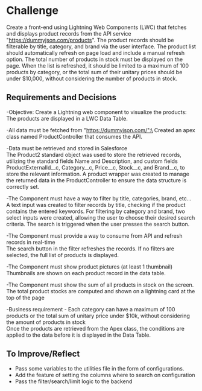 # Challenge

Create a front-end using Lightning Web Components (LWC) that fetches and displays product records from the API service "https://dummyjson.com/products". The product records should be filterable by title, category, and brand via the user interface. The product list should automatically refresh on page load and include a manual refresh option. The total number of products in stock must be displayed on the page. When the list is refreshed, it should be limited to a maximum of 100 products by category, or the total sum of their unitary prices should be under $10,000, without considering the number of products in stock.

## Requirements and Decisions

-Objective: Create a Lightning web component to visualize the products:\
The products are displayed in a LWC Data Table. 

-All data must be fetched from "https://dummyjson.com/":\
Created an apex class named ProductController that consumes the API.

-Data must be retrieved and stored in Salesforce\
The Product2 standard object was used to store the retrieved records, utilizing the standard fields Name and Description, and custom fields ProductExternalId__c, Category__c, Price__c, Stock__c, and Brand__c, to store the relevant information. A product wrapper was created to manage the returned data in the ProductController to ensure the data structure is correctly set.

-The Component must have a way to filter by title, categories, brand, etc...\
A text input was created to filter records by title, checking if the product contains the entered keywords. For filtering by category and brand, two select inputs were created, allowing the user to choose their desired search criteria. The search is triggered when the user presses the search button.

-The Component must provide a way to consume from API and refresh records in real-time\
The search button in the filter refreshes the records. If no filters are selected, the full list of products is displayed.

-The Component must show product pictures (at least 1 thumbnail)\
Thumbnails are shown on each product record in the data table.
 
-The Component must show the sum of all products in stock on the screen.\
The total product stocks are computed and shown on a lightning card at the top of the page 

-Business requirement - Each category can have a maximum of 100 products or the total sum of unitary price under $10k, without considering the amount of products in stock\
Once the products are retrieved from the Apex class, the conditions are applied to the data before it is displayed in the Data Table.

## To Improve/Reflect

- Pass some variables to the utilities file in the form of configurations.
- Add the feature of setting the columns where to search on configuration
- Pass the filter/search/limit logic to the backend
